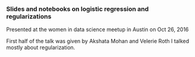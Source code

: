 ### Slides and notebooks on logistic regression and regularizations

Presented at the women in data science meetup in Austin on Oct 26, 2016

First half of the talk was given by Akshata Mohan and Velerie Roth
I talked mostly about regularization.
